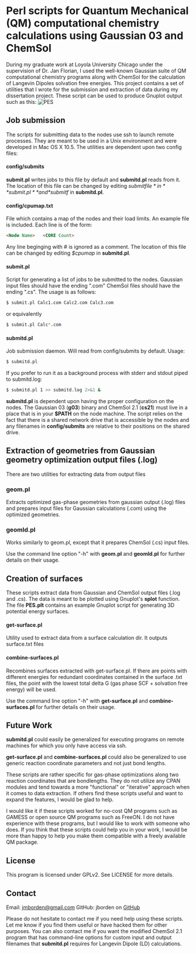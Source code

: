 # Perl scripts for Quantum Mechanical (QM) computational chemistry calculations using Gaussian 03 and ChemSol 

During my graduate work at Loyola University Chicago under the supervision of Dr. Jan Florian, I used the well-known Gaussian suite of QM computational chemistry programs along with ChemSol for the calculation of Langevin Dipoles solvation free energies. This project contains a set of utilities that I wrote for the submission and extraction of data during my dissertation project. These script can be used to produce Gnuplot output such as this:
![PES](http://i.imgur.com/Qkfxm.png)

## Job submission

The scripts for submitting data to the nodes use ssh to launch remote processes. They are meant to be used in a Unix environment and were developed in Mac OS X 10.5. The utilities are dependent upon two config files:

#### config/submits
**submit.pl** writes jobs to this file by default and **submitd.pl** reads from it. The location of this file can be changed by editing *$submitfile* in **submit.pl** and *$submitf* in **submitd.pl**.

#### config/cpumap.txt
File which contains a map of the nodes and their load limits. An example file is included. Each line is of the form:
```html
<Node Name>   <CORE Count>
```		    
Any line beginging with # is ignored as a comment. The location of this file can be changed by editing *$cpumap* in **submitd.pl**.
		
#### submit.pl 
Script for generating a list of jobs to be submitted to the nodes. Gaussian input files should have the ending ".com" ChemSol files should have the ending ".cs". The usage is as follows:
```bash
$ submit.pl Calc1.com Calc2.com Calc3.com
```
or equivalently
```bash
$ submit.pl Calc*.com
```

#### submitd.pl
Job submission daemon. Will read from config/submits by default. 
Usage: 
```bash
$ submitd.pl 
```
If you prefer to run it as a background process with stderr and stdout piped to submitd.log:
```bash
$ submitd.pl 1 >> submitd.log 2>&1 &
```

**submitd.pl** is dependent upon having the proper configuration on the nodes. The Gaussian 03 (**g03**) binary and ChemSol 2.1 (**cs21**) must live in a place that is in your **$PATH** on the node machine. The script relies on the fact that there is a shared network drive that is accessible by the nodes and any filenames in **config/submits**  are relative to their positions on the shared drive.

## Extraction of geometries from Gaussian geometry optimization output files (.log)

There are two utilities for extracting data from output files

### geom.pl 
Extracts optimized gas-phase geometries from gaussian output (.log) files and prepares input files for Gaussian calculations (.com) using the optimized geometries.

### geomld.pl 
Works similarly to geom.pl, except that it prepares ChemSol (.cs) input files. 

Use the command line option "-h" with **geom.pl** and **geomld.pl** for further details on their usage.

## Creation of surfaces

These scripts extract data from Gaussian and ChemSol output files (.log and .cs). The data is meant to be plotted using Gnuplot's **splot** function. The file **PES.plt** contains an example Gnuplot script for generating 3D potential energy surfaces.

#### get-surface.pl
Utility used to extract data from a surface calculation dir. It outputs surface.txt files

#### combine-surfaces.pl
Recombines surfaces extracted with get-surface.pl. If there are points with different energies for redundant coordinates contained in the surface .txt files, the point with the lowest total delta G (gas phase SCF + solvation free energy) will be used. 

Use the command line option "-h" with **get-surface.pl** and **combine-surfaces.pl** for further details on their usage.

## Future Work

**submitd.pl** could easily be generalized for executing programs on remote machines for which you only have access via ssh.

**get-surface.pl** and **combine-surfaces.pl** could also be generalized to use generic reaction coordinate parameters and not just bond lengths.

These scripts are rather specific for gas-phase optimizations along two reaction coordinates that are bondlengths. They do not utilize any CPAN modules and tend towards a more "functional" or "iterative" approach when it comes to data extraction. If others find these scripts useful and want to expand the features, I would be glad to help.

I would like it if these scripts worked for no-cost QM programs such as GAMESS or open source QM programs such as FreeON. I do not have experience with these programs, but I would like to work with someone who does. If you think that these scripts could help you in your work, I would be more than happy to help you make them compatible with a freely available QM package.

## License

This program is licensed under GPLv2. See LICENSE for more details.

## Contact 

Email: jmborden@gmail.com
GitHub: jborden on [GitHub](https://github.com/jborden)

Please do not hesitate to contact me if you need help using these scripts. Let me know if you find them useful or have hacked them for other purposes. You can also contact me if you want the modified ChemSol 2.1 program that has command-line options for custom input and output filenames that **submitd.pl** requires for Langevin Dipole (LD) calculations.
